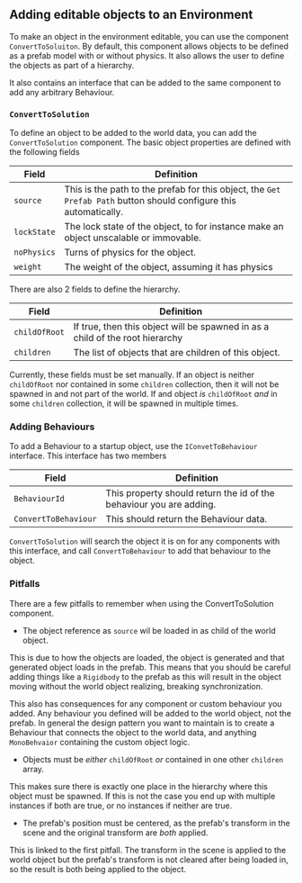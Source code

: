 ## Adding editable objects to an Environment

To make an object in the environment editable, you can use the component `ConvertToSoluiton`.
By default, this component allows objects to be defined as a prefab model with or without 
physics. It also allows the user to define the objects as part of a hierarchy.

It also contains an interface that can be added to the same component to add any arbitrary
Behaviour.

### `ConvertToSolution`

To define an object to be added to the world data, you can add the `ConvertToSolution`
component. The basic object properties are defined with the following fields

| Field | Definition |
| --- | --- |
| `source` | This is the path to the prefab for this object, the `Get Prefab Path` button should configure this automatically. |
| `lockState` | The lock state of the object, to for instance make an object unscalable or immovable. |
| `noPhysics` | Turns of physics for the object. |
| `weight` | The weight of the object, assuming it has physics |

There are also 2 fields to define the hierarchy.

| Field | Definition |
| --- | --- |
| `childOfRoot` | If true, then this object will be spawned in as a child of the root hierarchy |
| `children` | The list of objects that are children of this object. |

Currently, these fields must be set manually. If an object is neither `childOfRoot` nor
contained in some `children` collection, then it will not be spawned in and not part of
the world. If and object *is* `childOfRoot` *and* in some `children` collection, it will
be spawned in multiple times.

### Adding Behaviours

To add a Behaviour to a startup object, use the `IConvetToBehaviour` interface.
This interface has two members

| Field | Definition |
| --- | --- |
| `BehaviourId` | This property should return the id of the behaviour you are adding. |
| `ConvertToBehaviour` | This should return the Behaviour data. |

`ConvertToSolution` will search the object it is on for any components with this interface,
and call `ConvertToBehaviour` to add that behaviour to the object.

### Pitfalls

There are a few pitfalls to remember when using the ConvertToSolution component. 

- The object reference as `source` wil be loaded in as child of the world object.

This is due to how the objects are loaded, the object is generated and that generated object
loads in the prefab. This means that you should be careful adding things like a `Rigidbody` to the prefab as this will
result in the object moving without the world object realizing, breaking synchronization.

This also has consequences for any component or custom behaviour you added. Any behaviour
you defined will be added to the world object, not the prefab. In general the design
pattern you want to maintain is to create a Behaviour that connects the object to the
world data, and anything `MonoBehvaior` containing the custom object logic.

- Objects must be *either* `childOfRoot` *or* contained in one other `children` array.

This makes sure there is exactly one place in the hierarchy where this object must be spawned.
If this is not the case you end up with multiple instances if both are true, or no
instances if neither are true.

- The prefab's position must be centered, as the prefab's transform in the scene and the original
transform are *both* applied.

This is linked to the first pitfall. The transform in the scene is applied to the world object but the 
prefab's transform is not cleared after being loaded in, so the result is both being applied to the object.